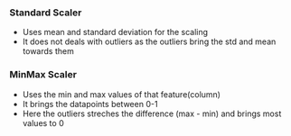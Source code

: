 ### **Standard Scaler**
* Uses mean and standard deviation for the scaling
* It does not deals with outliers as the outliers bring the std and mean towards them

### **MinMax Scaler**
* Uses the min and max values of that feature(column)
* It brings the datapoints between 0-1
* Here the outliers streches the difference (max - min) and brings most values to 0
